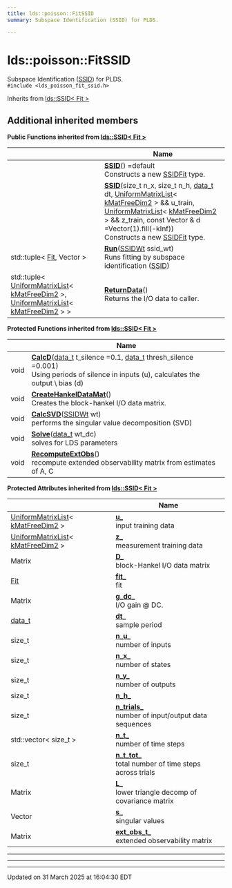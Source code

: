 ```yaml
---
title: lds::poisson::FitSSID
summary: Subspace Identification (SSID) for PLDS. 

---
```


# lds::poisson::FitSSID



Subspace Identification ([SSID](/lds-ctrl-est/docs/api/classes/classlds_1_1_s_s_i_d/)) for PLDS. 
<br /> `#include <lds_poisson_fit_ssid.h>`

Inherits from [lds::SSID< Fit >](/lds-ctrl-est/docs/api/classes/classlds_1_1_s_s_i_d/)

## Additional inherited members

**Public Functions inherited from [lds::SSID< Fit >](/lds-ctrl-est/docs/api/classes/classlds_1_1_s_s_i_d/)**

|                | Name           |
| -------------- | -------------- |
| | **[SSID](/lds-ctrl-est/docs/api/classes/classlds_1_1_s_s_i_d/#function-ssid)**() =default<br>Constructs a new [SSID](/lds-ctrl-est/docs/api/classes/classlds_1_1_s_s_i_d/)[Fit](/lds-ctrl-est/docs/api/classes/classlds_1_1_fit/) type.  |
| | **[SSID](/lds-ctrl-est/docs/api/classes/classlds_1_1_s_s_i_d/#function-ssid)**(size_t n_x, size_t n_h, [data_t](/lds-ctrl-est/docs/api/namespaces/namespacelds/#using-data-t) dt, [UniformMatrixList](/lds-ctrl-est/docs/api/classes/classlds_1_1_uniform_matrix_list/)< [kMatFreeDim2](/lds-ctrl-est/docs/api/namespaces/namespacelds/#enumvalue-kmatfreedim2) > && u_train, [UniformMatrixList](/lds-ctrl-est/docs/api/classes/classlds_1_1_uniform_matrix_list/)< [kMatFreeDim2](/lds-ctrl-est/docs/api/namespaces/namespacelds/#enumvalue-kmatfreedim2) > && z_train, const Vector & d =Vector(1).fill(-kInf))<br>Constructs a new [SSID](/lds-ctrl-est/docs/api/classes/classlds_1_1_s_s_i_d/)[Fit](/lds-ctrl-est/docs/api/classes/classlds_1_1_fit/) type.  |
| std::tuple< [Fit](/lds-ctrl-est/docs/api/classes/classlds_1_1_fit/), Vector > | **[Run](/lds-ctrl-est/docs/api/classes/classlds_1_1_s_s_i_d/#function-run)**([SSIDWt](/lds-ctrl-est/docs/api/namespaces/namespacelds/#enum-ssidwt) ssid_wt)<br>Runs fitting by subspace identification ([SSID](/lds-ctrl-est/docs/api/classes/classlds_1_1_s_s_i_d/))  |
| std::tuple< [UniformMatrixList](/lds-ctrl-est/docs/api/classes/classlds_1_1_uniform_matrix_list/)< [kMatFreeDim2](/lds-ctrl-est/docs/api/namespaces/namespacelds/#enumvalue-kmatfreedim2) >, [UniformMatrixList](/lds-ctrl-est/docs/api/classes/classlds_1_1_uniform_matrix_list/)< [kMatFreeDim2](/lds-ctrl-est/docs/api/namespaces/namespacelds/#enumvalue-kmatfreedim2) > > | **[ReturnData](/lds-ctrl-est/docs/api/classes/classlds_1_1_s_s_i_d/#function-returndata)**()<br>Returns the I/O data to caller.  |

**Protected Functions inherited from [lds::SSID< Fit >](/lds-ctrl-est/docs/api/classes/classlds_1_1_s_s_i_d/)**

|                | Name           |
| -------------- | -------------- |
| void | **[CalcD](/lds-ctrl-est/docs/api/classes/classlds_1_1_s_s_i_d/#function-calcd)**([data_t](/lds-ctrl-est/docs/api/namespaces/namespacelds/#using-data-t) t_silence =0.1, [data_t](/lds-ctrl-est/docs/api/namespaces/namespacelds/#using-data-t) thresh_silence =0.001)<br>Using periods of silence in inputs (u), calculates the output \ bias (d)  |
| void | **[CreateHankelDataMat](/lds-ctrl-est/docs/api/classes/classlds_1_1_s_s_i_d/#function-createhankeldatamat)**()<br>Creates the block-hankel I/O data matrix.  |
| void | **[CalcSVD](/lds-ctrl-est/docs/api/classes/classlds_1_1_s_s_i_d/#function-calcsvd)**([SSIDWt](/lds-ctrl-est/docs/api/namespaces/namespacelds/#enum-ssidwt) wt)<br>performs the singular value decomposition (SVD)  |
| void | **[Solve](/lds-ctrl-est/docs/api/classes/classlds_1_1_s_s_i_d/#function-solve)**([data_t](/lds-ctrl-est/docs/api/namespaces/namespacelds/#using-data-t) wt_dc)<br>solves for LDS parameters  |
| void | **[RecomputeExtObs](/lds-ctrl-est/docs/api/classes/classlds_1_1_s_s_i_d/#function-recomputeextobs)**()<br>recompute extended observability matrix from estimates of A, C  |

**Protected Attributes inherited from [lds::SSID< Fit >](/lds-ctrl-est/docs/api/classes/classlds_1_1_s_s_i_d/)**

|                | Name           |
| -------------- | -------------- |
| [UniformMatrixList](/lds-ctrl-est/docs/api/classes/classlds_1_1_uniform_matrix_list/)< [kMatFreeDim2](/lds-ctrl-est/docs/api/namespaces/namespacelds/#enumvalue-kmatfreedim2) > | **[u_](/lds-ctrl-est/docs/api/classes/classlds_1_1_s_s_i_d/#variable-u-)** <br>input training data  |
| [UniformMatrixList](/lds-ctrl-est/docs/api/classes/classlds_1_1_uniform_matrix_list/)< [kMatFreeDim2](/lds-ctrl-est/docs/api/namespaces/namespacelds/#enumvalue-kmatfreedim2) > | **[z_](/lds-ctrl-est/docs/api/classes/classlds_1_1_s_s_i_d/#variable-z-)** <br>measurement training data  |
| Matrix | **[D_](/lds-ctrl-est/docs/api/classes/classlds_1_1_s_s_i_d/#variable-d-)** <br>block-Hankel I/O data matrix  |
| [Fit](/lds-ctrl-est/docs/api/classes/classlds_1_1_fit/) | **[fit_](/lds-ctrl-est/docs/api/classes/classlds_1_1_s_s_i_d/#variable-fit-)** <br>fit  |
| Matrix | **[g_dc_](/lds-ctrl-est/docs/api/classes/classlds_1_1_s_s_i_d/#variable-g-dc-)** <br>I/O gain @ DC.  |
| [data_t](/lds-ctrl-est/docs/api/namespaces/namespacelds/#using-data-t) | **[dt_](/lds-ctrl-est/docs/api/classes/classlds_1_1_s_s_i_d/#variable-dt-)** <br>sample period  |
| size_t | **[n_u_](/lds-ctrl-est/docs/api/classes/classlds_1_1_s_s_i_d/#variable-n-u-)** <br>number of inputs  |
| size_t | **[n_x_](/lds-ctrl-est/docs/api/classes/classlds_1_1_s_s_i_d/#variable-n-x-)** <br>number of states  |
| size_t | **[n_y_](/lds-ctrl-est/docs/api/classes/classlds_1_1_s_s_i_d/#variable-n-y-)** <br>number of outputs  |
| size_t | **[n_h_](/lds-ctrl-est/docs/api/classes/classlds_1_1_s_s_i_d/#variable-n-h-)**  |
| size_t | **[n_trials_](/lds-ctrl-est/docs/api/classes/classlds_1_1_s_s_i_d/#variable-n-trials-)** <br>number of input/output data sequences  |
| std::vector< size_t > | **[n_t_](/lds-ctrl-est/docs/api/classes/classlds_1_1_s_s_i_d/#variable-n-t-)** <br>number of time steps  |
| size_t | **[n_t_tot_](/lds-ctrl-est/docs/api/classes/classlds_1_1_s_s_i_d/#variable-n-t-tot-)** <br>total number of time steps across trials  |
| Matrix | **[L_](/lds-ctrl-est/docs/api/classes/classlds_1_1_s_s_i_d/#variable-l-)** <br>lower triangle decomp of covariance matrix  |
| Vector | **[s_](/lds-ctrl-est/docs/api/classes/classlds_1_1_s_s_i_d/#variable-s-)** <br>singular values  |
| Matrix | **[ext_obs_t_](/lds-ctrl-est/docs/api/classes/classlds_1_1_s_s_i_d/#variable-ext-obs-t-)** <br>extended observability matrix  |


---
---
-------------------------------

Updated on 31 March 2025 at 16:04:30 EDT

